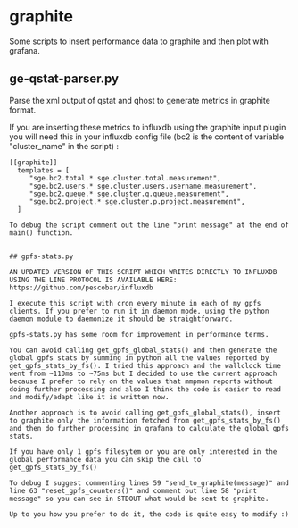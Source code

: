 

# graphite

Some scripts to insert performance data to graphite and then plot with grafana.

## ge-qstat-parser.py

Parse the xml output of qstat and qhost to generate metrics in graphite format. 

If you are inserting these metrics to influxdb using the graphite input plugin you will need this in your influxdb config file (bc2 is the content of variable "cluster_name" in the script) :

```
[[graphite]]
  templates = [
     "sge.bc2.total.* sge.cluster.total.measurement",
     "sge.bc2.users.* sge.cluster.users.username.measurement",
     "sge.bc2.queue.* sge.cluster.q.queue.measurement",
     "sge.bc2.project.* sge.cluster.p.project.measurement",
  ]

To debug the script comment out the line "print message" at the end of main() function.


## gpfs-stats.py

AN UPDATED VERSION OF THIS SCRIPT WHICH WRITES DIRECTLY TO INFLUXDB USING THE LINE PROTOCOL IS AVAILABLE HERE: https://github.com/pescobar/influxdb

I execute this script with cron every minute in each of my gpfs clients. If you prefer to run it in daemon mode, using the python daemon module to daemonize it should be straightforward.

gpfs-stats.py has some room for improvement in performance terms.

You can avoid calling get_gpfs_global_stats() and then generate the global gpfs stats by summing in python all the values reported by get_gpfs_stats_by_fs(). I tried this approach and the wallclock time went from ~110ms to ~75ms but I decided to use the current approach because I prefer to rely on the values that mmpmon reports without doing further processing and also I think the code is easier to read and modify/adapt like it is written now.

Another approach is to avoid calling get_gpfs_global_stats(), insert to graphite only the information fetched from get_gpfs_stats_by_fs() and then do further processing in grafana to calculate the global gpfs stats. 

If you have only 1 gpfs filesytem or you are only interested in the global performance data you can skip the call to get_gpfs_stats_by_fs()

To debug I suggest commenting lines 59 "send_to_graphite(message)" and line 63 "reset_gpfs_counters()" and comment out line 58 "print message" so you can see in STDOUT what would be sent to graphite.

Up to you how you prefer to do it, the code is quite easy to modify :)


